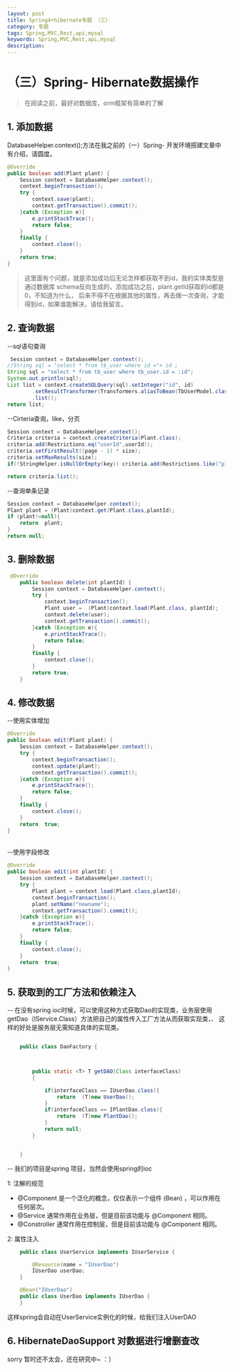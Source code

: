 ```yaml
---
layout: post
title: Spring4+hibernate专题 （三）
category: 专题
tags: Spring,MVC,Rest,api,mysql
keywords: Spring,MVC,Rest,api,mysql
description: 
---
```


# （三）Spring- Hibernate数据操作

> 在阅读之前，最好对数据库，orm框架有简单的了解




## 1. 添加数据
DatabaseHelper.context();方法在我之前的（一）Spring- 开发环境搭建文章中有介绍，请圆度。

```java
@Override
public boolean add(Plant plant) {
    Session context = DatabaseHelper.context();
    context.beginTransaction();
    try {
        context.save(plant);
        context.getTransaction().commit();
    }catch (Exception e){
        e.printStackTrace();
        return false;
    }
    finally {
        context.close();
    }
    return true;
}

```

> 这里面有个问题，就是添加成功后无论怎样都获取不到id，我的实体类型是通过数据库 schema反向生成的，添加成功之后，plant.getId获取的id都是0，不知道为什么，
> 后来不得不在根据其他的属性，再去做一次查询，才能得到id，如果谁能解决，请给我留言。



## 2. 查询数据

--sql语句查询

```java
 Session context = DatabaseHelper.context();
//String sql = "select * from tb_user where id ="+ id ;
String sql = "select * from tb_user where tb_user.id = :id";
System.out.println(sql);
List list = context.createSQLQuery(sql).setInteger("id", id)
        .setResultTransformer(Transformers.aliasToBean(TbUserModel.class))
        .list();
return list;
```

--Cirteria查询，like，分页

```java
Session context = DatabaseHelper.context();
Criteria criteria = context.createCriteria(Plant.class);
criteria.add(Restrictions.eq("userId",userId));
criteria.setFirstResult((page - 1) * size);
criteria.setMaxResults(size);
if(!StringHelper.isNullOrEmpty(key)) criteria.add(Restrictions.like("plantName","%" +key+"%"));

return criteria.list();

```

--查询单条记录

```java
Session context = DatabaseHelper.context();
Plant plant = (Plant)context.get(Plant.class,plantId);
if (plant!=null){
    return  plant;
}
return null;
```

## 3. 删除数据

```java
 @Override
    public boolean delete(int plantId) {
        Session context = DatabaseHelper.context();
        try {
            context.beginTransaction();
            Plant user =  (Plant)context.load(Plant.class, plantId);
            context.delete(user);
            context.getTransaction().commit();
        }catch (Exception e){
            e.printStackTrace();
            return false;
        }
        finally {
            context.close();
        }
        return true;
    }

```

## 4. 修改数据

--使用实体增加 <br/>

```java
@Override
public boolean edit(Plant plant) {
    Session context = DatabaseHelper.context();
    try {
        context.beginTransaction();
        context.update(plant);
        context.getTransaction().commit();
    }catch (Exception e){
        e.printStackTrace();
        return false;
    }
    finally {
        context.close();
    }
    return  true;
}
```

<br/>
--使用字段修改 <br/>

```java
@Override
public boolean edit(int plantId) {
    Session context = DatabaseHelper.context();
    try {
     	Plant plant = context.load(Plant.class,plantId);
        context.beginTransaction();
		plant.setName("newname");
        context.getTransaction().commit();
    }catch (Exception e){
        e.printStackTrace();
        return false;
    }
    finally {
        context.close();
    }
    return  true;
}
```

## 5. 获取到的工厂方法和依赖注入

-- 在没有spring ioc时候，可以使用这种方式获取Dao的实现类，业务层使用getDao（IService.Class）方法把自己的属性传入工厂方法从而获取实现类，、
这样的好处是服务层无需知道具体的实现类。

```java

    public class DaoFactory {



        public static <T> T getDAO(Class interfaceClass)
        {

            if(interfaceClass == IUserDao.class){
                return  (T)new UserDao();
            }
            if(interfaceClass == IPlantDao.class){
                return  (T)new PlantDao();
            }
            return null;
        }


    }


```

-- 我们的项目是spring 项目，当然会使用spring的ioc

1: 注解的规范

-  @Component 是一个泛化的概念，仅仅表示一个组件 (Bean) ，可以作用在任何层次。
-  @Service 通常作用在业务层，但是目前该功能与 @Component 相同。
-  @Constroller 通常作用在控制层，但是目前该功能与 @Component 相同。

2: 属性注入

```java
    public class UserService implements IUserService {

        @Resource(name = "IUserDao")
        IUserDao userDao;
    }

    @Bean("IUserDao")
    public class UserDao implements IUserDao {
    }
```

这样spring会自动在UserService实例化的时候，给我们注入UserDAO

## 6. HibernateDaoSupport 对数据进行增删查改

sorry 暂时还不太会，还在研究中~ ：）

```java


```